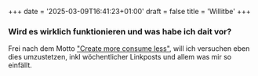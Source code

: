 +++
date = '2025-03-09T16:41:23+01:00'
draft = false
title = 'Willitbe'
+++


### Wird es wirklich funktionieren und was habe ich dait vor?


Frei nach dem Motto ["Create more consume less"](https://www.theminimalists.com/create-consume/), will ich versuchen eben dies umzustetzen, inkl wöchentlicher Linkposts und allem was mir so einfällt.